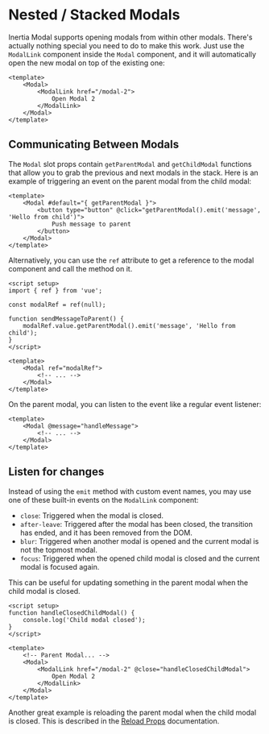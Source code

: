 # Nested / Stacked Modals

Inertia Modal supports opening modals from within other modals. There's actually nothing special you need to do to make this work. Just use the `ModalLink` component inside the `Modal` component, and it will automatically open the new modal on top of the existing one:

```vue
<template>
    <Modal>
        <ModalLink href="/modal-2">
            Open Modal 2
        </ModalLink>
    </Modal>
</template>
```

## Communicating Between Modals

The `Modal` slot props contain `getParentModal` and `getChildModal` functions that allow you to grab the previous and next modals in the stack. Here is an example of triggering an event on the parent modal from the child modal:

```vue
<template>
    <Modal #default="{ getParentModal }">
        <button type="button" @click="getParentModal().emit('message', 'Hello from child')">
            Push message to parent
        </button>
    </Modal>
</template>
```

Alternatively, you can use the `ref` attribute to get a reference to the modal component and call the method on it.

```vue
<script setup>
import { ref } from 'vue';

const modalRef = ref(null);

function sendMessageToParent() {
    modalRef.value.getParentModal().emit('message', 'Hello from child');
}
</script>

<template>
    <Modal ref="modalRef">
        <!-- ... -->
    </Modal>
</template>
```

On the parent modal, you can listen to the event like a regular event listener:

```vue
<template>
    <Modal @message="handleMessage">
        <!-- ... -->
    </Modal>
</template>
```

## Listen for changes

Instead of using the `emit` method with custom event names, you may use one of these built-in events on the `ModalLink` component:

- `close`: Triggered when the modal is closed.
- `after-leave`: Triggered after the modal has been closed, the transition has ended, and it has been removed from the DOM.
- `blur`: Triggered when another modal is opened and the current modal is not the topmost modal.
- `focus`: Triggered when the opened child modal is closed and the current modal is focused again.

This can be useful for updating something in the parent modal when the child modal is closed.

```vue
<script setup>
function handleClosedChildModal() {
    console.log('Child modal closed');
}
</script>

<template>
    <!-- Parent Modal... -->
    <Modal>
        <ModalLink href="/modal-2" @close="handleClosedChildModal">
            Open Modal 2
        </ModalLink>
    </Modal>
</template>
```

Another great example is reloading the parent modal when the child modal is closed. This is described in the [Reload Props](/reload-props.html#example-with-nested-stack-modal) documentation.
